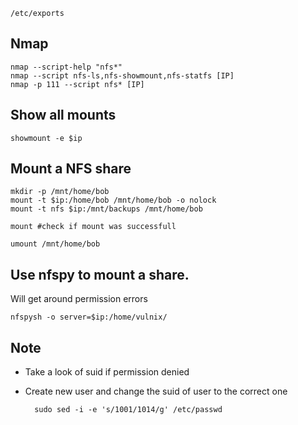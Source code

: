 	/etc/exports

## Nmap
	nmap --script-help "nfs*"
	nmap --script nfs-ls,nfs-showmount,nfs-statfs [IP]
	nmap -p 111 --script nfs* [IP]
## Show all mounts

	showmount -e $ip

## Mount a NFS share
	
	mkdir -p /mnt/home/bob
	mount -t $ip:/home/bob /mnt/home/bob -o nolock
	mount -t nfs $ip:/mnt/backups /mnt/home/bob

	mount #check if mount was successfull

	umount /mnt/home/bob

## Use nfspy to mount a share.
Will get around permission errors

	nfspysh -o server=$ip:/home/vulnix/
## Note

- Take a look of suid if permission denied
- Create new user and change the suid of user to the correct one

		sudo sed -i -e 's/1001/1014/g' /etc/passwd